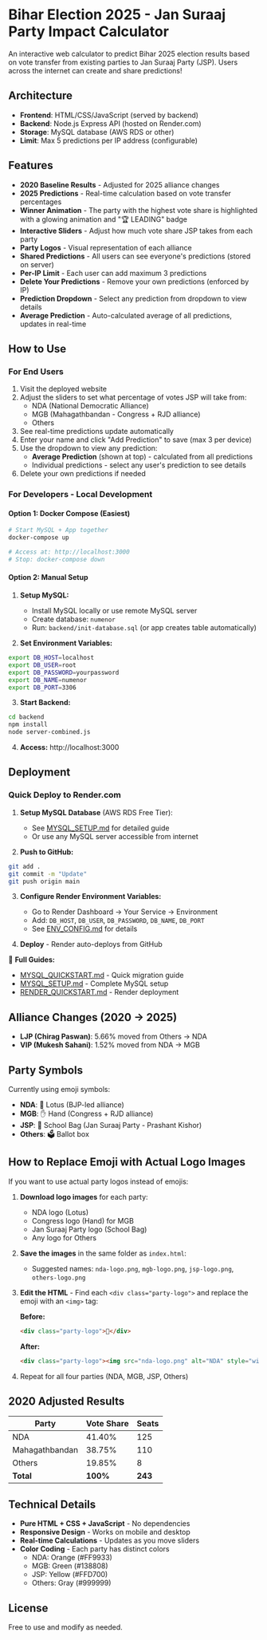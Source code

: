 # Bihar Election 2025 - Jan Suraaj Party Impact Calculator

An interactive web calculator to predict Bihar 2025 election results based on vote transfer from existing parties to Jan Suraaj Party (JSP). Users across the internet can create and share predictions!

## Architecture

- **Frontend**: HTML/CSS/JavaScript (served by backend)
- **Backend**: Node.js Express API (hosted on Render.com)
- **Storage**: MySQL database (AWS RDS or other)
- **Limit**: Max 5 predictions per IP address (configurable)

## Features

- **2020 Baseline Results** - Adjusted for 2025 alliance changes
- **2025 Predictions** - Real-time calculation based on vote transfer percentages
- **Winner Animation** - The party with the highest vote share is highlighted with a glowing animation and "🏆 LEADING" badge
- **Interactive Sliders** - Adjust how much vote share JSP takes from each party
- **Party Logos** - Visual representation of each alliance
- **Shared Predictions** - All users can see everyone's predictions (stored on server)
- **Per-IP Limit** - Each user can add maximum 3 predictions
- **Delete Your Predictions** - Remove your own predictions (enforced by IP)
- **Prediction Dropdown** - Select any prediction from dropdown to view details
- **Average Prediction** - Auto-calculated average of all predictions, updates in real-time

## How to Use

### For End Users

1. Visit the deployed website
2. Adjust the sliders to set what percentage of votes JSP will take from:
   - NDA (National Democratic Alliance)
   - MGB (Mahagathbandan - Congress + RJD alliance)
   - Others
3. See real-time predictions update automatically
4. Enter your name and click "Add Prediction" to save (max 3 per device)
5. Use the dropdown to view any prediction:
   - **Average Prediction** (shown at top) - calculated from all predictions
   - Individual predictions - select any user's prediction to see details
6. Delete your own predictions if needed

### For Developers - Local Development

#### Option 1: Docker Compose (Easiest)
```bash
# Start MySQL + App together
docker-compose up

# Access at: http://localhost:3000
# Stop: docker-compose down
```

#### Option 2: Manual Setup
1. **Setup MySQL:**
   - Install MySQL locally or use remote MySQL server
   - Create database: `numenor`
   - Run: `backend/init-database.sql` (or app creates table automatically)

2. **Set Environment Variables:**
```bash
export DB_HOST=localhost
export DB_USER=root
export DB_PASSWORD=yourpassword
export DB_NAME=numenor
export DB_PORT=3306
```

3. **Start Backend:**
```bash
cd backend
npm install
node server-combined.js
```

4. **Access:** http://localhost:3000

## Deployment

### Quick Deploy to Render.com

1. **Setup MySQL Database** (AWS RDS Free Tier):
   - See [MYSQL_SETUP.md](MYSQL_SETUP.md) for detailed guide
   - Or use any MySQL server accessible from internet

2. **Push to GitHub:**
```bash
git add .
git commit -m "Update"
git push origin main
```

3. **Configure Render Environment Variables:**
   - Go to Render Dashboard → Your Service → Environment
   - Add: `DB_HOST`, `DB_USER`, `DB_PASSWORD`, `DB_NAME`, `DB_PORT`
   - See [ENV_CONFIG.md](ENV_CONFIG.md) for details

4. **Deploy** - Render auto-deploys from GitHub

📖 **Full Guides:**
- [MYSQL_QUICKSTART.md](MYSQL_QUICKSTART.md) - Quick migration guide
- [MYSQL_SETUP.md](MYSQL_SETUP.md) - Complete MySQL setup
- [RENDER_QUICKSTART.md](RENDER_QUICKSTART.md) - Render deployment

## Alliance Changes (2020 → 2025)

- **LJP (Chirag Paswan)**: 5.66% moved from Others → NDA
- **VIP (Mukesh Sahani)**: 1.52% moved from NDA → MGB

## Party Symbols

Currently using emoji symbols:
- **NDA**: 🪷 Lotus (BJP-led alliance)
- **MGB**: ✋ Hand (Congress + RJD alliance)  
- **JSP**: 🎒 School Bag (Jan Suraaj Party - Prashant Kishor)
- **Others**: 🗳️ Ballot box

## How to Replace Emoji with Actual Logo Images

If you want to use actual party logos instead of emojis:

1. **Download logo images** for each party:
   - NDA logo (Lotus)
   - Congress logo (Hand) for MGB
   - Jan Suraaj Party logo (School Bag)
   - Any logo for Others

2. **Save the images** in the same folder as `index.html`:
   - Suggested names: `nda-logo.png`, `mgb-logo.png`, `jsp-logo.png`, `others-logo.png`

3. **Edit the HTML** - Find each `<div class="party-logo">` and replace the emoji with an `<img>` tag:

   **Before:**
   ```html
   <div class="party-logo">🪷</div>
   ```

   **After:**
   ```html
   <div class="party-logo"><img src="nda-logo.png" alt="NDA" style="width:100%;height:100%;object-fit:contain;"></div>
   ```

4. Repeat for all four parties (NDA, MGB, JSP, Others)

## 2020 Adjusted Results

| Party | Vote Share | Seats |
|-------|-----------|-------|
| NDA | 41.40% | 125 |
| Mahagathbandan | 38.75% | 110 |
| Others | 19.85% | 8 |
| **Total** | **100%** | **243** |

## Technical Details

- **Pure HTML + CSS + JavaScript** - No dependencies
- **Responsive Design** - Works on mobile and desktop
- **Real-time Calculations** - Updates as you move sliders
- **Color Coding** - Each party has distinct colors
  - NDA: Orange (#FF9933)
  - MGB: Green (#138808)
  - JSP: Yellow (#FFD700)
  - Others: Gray (#999999)

## License

Free to use and modify as needed.

